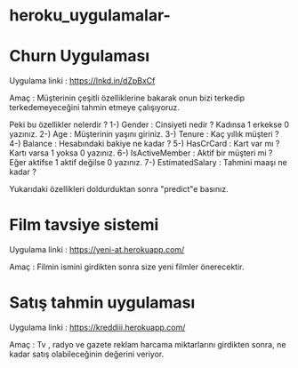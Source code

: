 # heroku_uygulamalar-

# Churn Uygulaması

Uygulama linki : https://lnkd.in/dZpBxCf

Amaç : Müşterinin çeşitli özelliklerine bakarak onun bizi terkedip terkedemeyeceğini tahmin etmeye çalışıyoruz.

Peki bu özellikler nelerdir ?
1-) Gender : Cinsiyeti nedir ? Kadınsa 1 erkekse 0 yazınız.
2-) Age : Müşterinin yaşını giriniz.
3-) Tenure : Kaç yıllık müşteri ?
4-) Balance : Hesabındaki bakiye ne kadar ?
5-) HasCrCard : Kart var mı ? Kartı varsa 1 yoksa 0 yazınız.
6-) IsActiveMember : Aktif bir müşteri mi ? Eğer aktifse 1 aktif değilse 0 yazınız.
7-) EstimatedSalary : Tahmini maaşı ne kadar ?

Yukarıdaki özellikleri doldurduktan sonra "predict"e basınız.

# Film tavsiye sistemi

Uygulama linki : https://yeni-at.herokuapp.com/

Amaç : Filmin ismini girdikten sonra size yeni filmler önerecektir. 

# Satış tahmin uygulaması

Uygulama linki : https://kreddiii.herokuapp.com/

Amaç : Tv , radyo ve gazete reklam harcama miktarlarını girdikten sonra, ne kadar satış olabileceğinin değerini veriyor.

